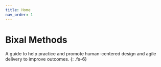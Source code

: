 ```yaml
---
title: Home
nav_order: 1
---
```

# Bixal Methods

A guide to help practice and promote human-centered design and agile delivery to improve outcomes.
{: .fs-6}